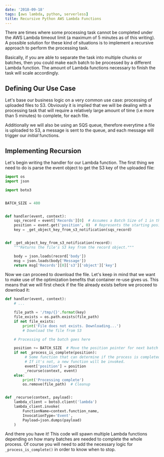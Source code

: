 ```yaml
---
date: '2018-09-18'
tags: [aws lambda, python, serverless]
title: Recursive Python AWS Lambda Functions
---
```


There are times where some processing task cannot be completed under the AWS Lambda timeout limit (a maximum of 5 minutes as of this writing). A possible solution for these kind of situations is to implement a recursive approach to perform the processing task.

Basically, if you are able to separate the task into multiple chunks or batches, then you could make each batch to be processed by a different Lambda function. The amount of Lambda functions necessary to finish the task will scale accordingly.

<!--more-->

## Defining Our Use Case

Let's base our business logic on a very common use case: processing of uploaded files to S3. Obviously it is implied that we will be dealing with a processing task that will require a relatively large amount of time (i.e more than 5 minutes) to complete, for each file.

Additionally we will also be using an SQS queue, therefore everytime a file is uploaded to S3, a message is sent to the queue, and each message will trigger our _initial_ functions.

## Implementing Recursion

Let's begin writing the handler for our Lambda function. The first thing we need to do is parse the event object to get the S3 key of the uploaded file:

```python
import os
import json

import boto3


BATCH_SIZE = 400


def handler(event, context):
    sqs_record = event['Records'][0]  # Assumes a Batch Size of 1 in the queue
    position = event.get('position', 0)  # Represents the starting position
    key = _get_object_key_from_s3_notification(sqs_record)


def _get_object_key_from_s3_notification(record):
    """Returns the file's S3 key from the record object."""

    body = json.loads(record['body'])
    msg = json.loads(body['Message'])
    return msg['Records'][0]['s3']['object']['key']
```

Now we can proceed to download the file. Let's keep in mind that we want to make use of the optimization benefits that container re-use gives us. This means that we will first check if the file already exists before we proceed to download it:

```python
def handler(event, context):
    # ...

    file_path = '/tmp/{}'.format(key)
    file_exists = os.path.exists(file_path)
    if not file_exists:
        print('File does not exists. Downloading...')
        # Download the file from S3

    # Processing of the batch goes here

    position += BATCH_SIZE  # Move the position pointer for next batch
    if not _process_is_complete(position):
         # Some function that can determine if the process is completed or not.
         # If it's not, a new function will be invoked.
         event['position'] = position
         _recurse(context, event)
    else:
        print('Processing complete')
        os.remove(file_path)  # Cleanup


def _recurse(context, payload):
    lambda_client = boto3.client('lambda')
    lambda_client.invoke(
        FunctionName=context.function_name,
        InvocationType='Event',
        Payload=json.dumps(payload)
    )
```

And there you have it! This code will spawn multiple Lambda functions depending on how many batches are needed to complete the whole process. Of course you will need to add the necessary logic for `_process_is_complete()` in order to know when to stop.